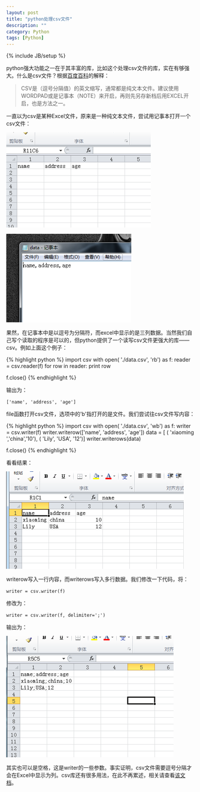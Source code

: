 ```yaml
---
layout: post
title: "python处理csv文件"
description: ""
category: Python
tags: [Python]
---
```

{% include JB/setup %}

python强大功能之一在于其丰富的库，比如这个处理csv文件的库，实在有够强大。什么是csv文件？根据[百度百科](http://baike.baidu.com/subview/468993/5926031.htm?fromId=468993&from=rdtself)的解释：

> CSV是（逗号分隔值）的英文缩写，通常都是纯文本文件。建议使用WORDPAD或是记事本（NOTE）来开启，再则先另存新档后用EXCEL开启，也是方法之一。

一直以为csv是某种Excel文件，原来是一种纯文本文件，尝试用记事本打开一个csv文件：
<p><img src="/images/blogImgs/csv1.png"></p>
<p><img src="/images/blogImgs/csv2.png"></p>

果然，在记事本中是以逗号为分隔符，而excel中显示的是三列数据。当然我们自己写个读取的程序是可以的，但python提供了一个读写csv文件更强大的库——csv。例如上面这个例子：

{% highlight python %}
import csv
with open( './data.csv', 'rb') as f:
    reader = csv.reader(f)
    for row in reader:
        print row
       
f.close()
{% endhighlight %}

输出为：

    ['name', 'address', 'age']

file函数打开csv文件，选项中的'b'指打开的是文件。我们尝试往csv文件写内容：

{% highlight python %}
import csv
with open( './data.csv', 'wb') as f:
    writer = csv.writer(f)
    writer.writerow(['name', 'address', 'age'])
    data = [
            ( 'xiaoming ','china','10'),
            ( 'Lily', 'USA', '12')]
    writer.writerows(data)
       
f.close()
{% endhighlight %}

看看结果：
<p><img src="/images/blogImgs/csv3.png"></p>

writerow写入一行内容，而writerows写入多行数据。我们修改一下代码，将：

    writer = csv.writer(f)

修改为：

    writer = csv.writer(f, delimiter=';')

输出为：
 <p><img src="/images/blogImgs/csv4.png"></p>

其实也可以是空格，这是writer的一些参数。事实证明，csv文件需要逗号分隔才会在Excel中显示为列。csv库还有很多用法，在此不再累述，相关请查看[该文档](http://docs.python.org/2/library/csv.html)。
